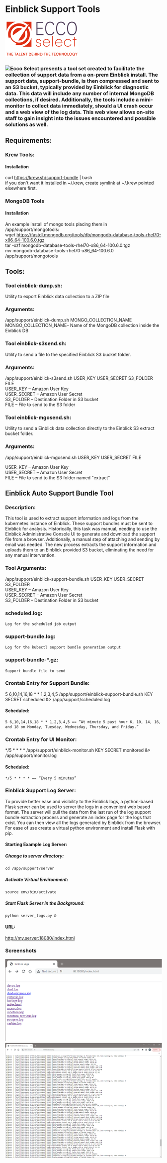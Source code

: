 # Einblick Support Tools
![](screenshots/eccoselect-logo.png)

### ![Ecco Select](https://www.eccoselect.com/) presents a tool set created to facilitate the collection of support data from a on-prem Einblick install. The support data, support-bundle, is then compressed and sent to an S3 bucket, typically provided by Einblick for diagnostic data. This data will include any number of internal MongoDB collections, if desired.  Additionally, the tools include a mini-monitor to collect data immediately, should a UI crash occur and a web view of the log data. This web view allows on-site staff to gain insight into the issues encountered and possible solutions as well.


## Requirements:

### Krew Tools:

#### Installation
curl https://krew.sh/support-bundle | bash<br>
if you don't want it installed in ~/.krew, create symlink at ~/.krew pointed elsewhere first.<br>

### MongoDB Tools

#### Installation
An example install of mongo tools placing them in /app/support/mongotools:<br>
  wget https://fastdl.mongodb.org/tools/db/mongodb-database-tools-rhel70-x86_64-100.6.0.tgz<br>
  tar -xzf mongodb-database-tools-rhel70-x86_64-100.6.0.tgz<br>
  mv mongodb-database-tools-rhel70-x86_64-100.6.0 /app/support/mongotools<br>


## Tools:


### Tool einblick-dump.sh:

Utility to export Einblick data collection to a ZIP file

### Arguments:

/app/support/einblick-dump.sh MONGO_COLLECTION_NAME<br>
MONGO_COLLECTION_NAME– Name of the MongoDB collection inside the Einblick DB<br>

### Tool einblick-s3send.sh:

Utility to send a file to the specified Einblick S3 bucket folder.

### Arguments:

/app/support/einblick-s3send.sh USER_KEY USER_SECRET S3_FOLDER FILE<br>
USER_KEY – Amazon User Key<br>
USER_SECRET – Amazon User Secret<br>
S3_FOLDER – Destination Folder in S3 bucket<br>
FILE – File to send to the S3 folder<br>

### Tool einblick-mgosend.sh:

Utility to send a Einblick data collection directly to the Einblick S3 extract bucket folder.

### Arguments:

/app/support/einblick-mgosend.sh USER_KEY USER_SECRET FILE<br>


USER_KEY – Amazon User Key<br>
USER_SECRET – Amazon User Secret<br>
FILE – File to send to the S3 folder named "extract"<br>

## Einblick Auto Support Bundle Tool

### Description:

This tool is used to extract support information and logs from the kubernetes instance of Einblick. These support bundles must be sent to Einblick for analysis. Historically, this task was
manual, needing to use the Einblick Administrative Console UI to generate and download the support file from a browser. Additionally, a manual step of attaching and sending by email was
needed. The new process extracts the support information and uploads them to an Einblick provided S3 bucket, eliminating the need for any manual intervention.


### Tool Arguments:

/app/support/einblick-support-bundle.sh USER_KEY USER_SECRET S3_FOLDER<br>
USER_KEY – Amazon User Key<br>
USER_SECRET – Amazon User Secret<br>
S3_FOLDER – Destination Folder in S3 bucket<br>


### scheduled.log:

```
Log for the scheduled job output
```
### support-bundle.log:

```
Log for the kubectl support bundle generation output
```
### support-bundle-*.gz:


```
Support bundle file to send
```
### Crontab Entry for Support Bundle:

5 6,10,14,16,18 * * 1,2,3,4,5 /app/support/einblick-support-bundle.sh KEY SECRET scheduled &> /app/support/scheduled.log

#### Scheduled:

```
5 6,10,14,16,18 * * 1,2,3,4,5 == “At minute 5 past hour 6, 10, 14, 16, and 18 on Monday, Tuesday, Wednesday, Thursday, and Friday.”
```
### Crontab Entry for UI Monitor:

*/5 * * * * /app/support/einblick-monitor.sh KEY SECRET monitored &> /app/support/monitor.log

#### Scheduled:

```
*/5 * * * * == “Every 5 minutes”
```

### Einblick Support Log Server:

To provide better ease and visibility to the Einblick logs, a python-based Flask server can be used to server the logs in a convenient web based format.  The server will pull the data from the last run of the log support bundle extraction process and generate an index page for the logs that exist.  You can then view all the logs generated by Einblick from the browser.  For ease of use create a virtual python environment and install Flask with pip.
#### Starting Example Log Server:


##### Change to server directory:

```
cd /app/support/server
```
##### Activate Virtual Environment:

```
source env/bin/activate  
```
##### Start Flask Server in the Background:

```
python server_logs.py &
```

#### URL:

http://my.server:18080/index.html

### Screenshots
![Index Page](screenshots/log-index.png?raw=true)
![Log Example](screenshots/log-example.png?raw=true)

